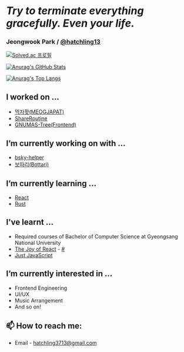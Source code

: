 # *Try to terminate everything gracefully. Even your life.*
### Jeongwook Park / [@hatchling13](https://github.com/hatchling13)

[![Solved.ac 프로필](http://mazassumnida.wtf/api/v2/generate_badge?boj=hatchling13)](https://solved.ac/hatchling13)

[![Anurag's GitHub Stats](https://github-readme-stats-hatchling13.vercel.app/api?username=hatchling13)]((https://github.com/anuraghazra/github-readme-stats))

[![Anurag's Top Langs](https://github-readme-stats-hatchling13.vercel.app/api/top-langs/?username=hatchling13&layout=compact)](https://github.com/anuraghazra/github-readme-stats)

## I worked on ...
- [먹자팟(MEOGJAPAT)](https://github.com/SWP-team12/MEOGJAPAT)
- [ShareRoutine](https://github.com/GNUCS-2022-Capstone-Design-ShareRoutine/ShareRoutine)
- [GNUMAS-Tree(Frontend)](https://github.com/GNUTree/GNUTree-Frontend)

## I’m currently working on with ...
- [bsky-helper](https://github.com/hatchling13/bsky-helper)
- [보따리(Bottari)](https://github.com/hatchling13/Bottari)

## I’m currently learning ...
- [React](https://reactjs.org/)
- [Rust](https://www.rust-lang.org/)

## I've learnt ...
- Required courses of Bachelor of Computer Science at Gyeongsang National University
- [The Joy of React](https://www.joyofreact.com/) - [#](https://courses.joshwcomeau.com/certificate/63fc5fa26056b06d089be66a)
- [Just JavaScript](https://justjavascript.com/)

## I’m currently interested in ...
- Frontend Engineering
- UI/UX
- Music Arrangement
- And so on!

## 📫 How to reach me:
- Email - hatchling3713@gmail.com

<!--
**hatchling13/hatchling13** is a ✨ _special_ ✨ repository because its `README.md` (this file) appears on your GitHub profile.

Here are some ideas to get you started:

- 👯 I’m looking to collaborate on ...
- 🤔 I’m looking for help with ...
- 💬 Ask me about ...
- 😄 Pronouns: ...
- ⚡ Fun fact: ...
-->
